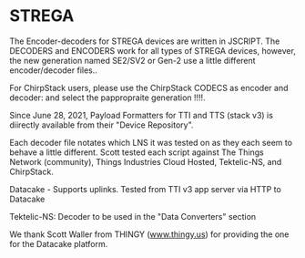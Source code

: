 # STREGA
The Encoder-decoders for STREGA devices are written in JSCRIPT.
The DECODERS and ENCODERS work for all types of STREGA devices, however, the new generation named SE2/SV2 or Gen-2 use a little different encoder/decoder files..

For ChirpStack users, please use the ChirpStack CODECS as encoder and decoder: and select the pappropraite generation !!!!.

Since June 28, 2021, Payload Formatters for TTI and TTS (stack v3) is diirectly available from their "Device Repository".

Each decoder file notates which LNS it was tested on as they each seem to behave a little different.
Scott tested each script against The Things Network (community), Things Industries Cloud Hosted, Tektelic-NS, and ChirpStack.

Datacake - Supports uplinks. Tested from TTI v3 app server via HTTP to Datacake

Tektelic-NS: Decoder to be used in the "Data Converters" section

We thank Scott Waller from THINGY (www.thingy.us) for providing the one for the Datacake platform.
